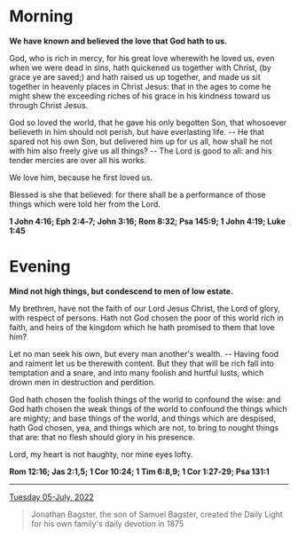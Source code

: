 # Morning

**We have known and believed the love that God hath to us.**
 
God, who is rich in mercy, for his great love wherewith he loved us, even when we were dead in sins, hath quickened us together with Christ, (by grace ye are saved;) and hath raised us up together, and made us sit together in heavenly places in Christ Jesus: that in the ages to come he might shew the exceeding riches of his grace in his kindness toward us through Christ Jesus.
 
God so loved the world, that he gave his only begotten Son, that whosoever believeth in him should not perish, but have everlasting life. -- He that spared not his own Son, but delivered him up for us all, how shall he not with him also freely give us all things? -- The Lord is good to all: and his tender mercies are over all his works.
 
We love him, because he first loved us.
 
Blessed is she that believed: for there shall be a performance of those things which were told her from the Lord.  

**1 John 4:16; Eph 2:4‑7; John 3:16; Rom 8:32; Psa 145:9; 1 John 4:19; Luke 1:45**

# Evening

**Mind not high things, but condescend to men of low estate.**
 
My brethren, have not the faith of our Lord Jesus Christ, the Lord of glory, with respect of persons. Hath not God chosen the poor of this world rich in faith, and heirs of the kingdom which he hath promised to them that love him?
 
Let no man seek his own, but every man another's wealth. -- Having food and raiment let us be therewith content. But they that will be rich fall into temptation and a snare, and into many foolish and hurtful lusts, which drown men in destruction and perdition.
 
God hath chosen the foolish things of the world to confound the wise: and God hath chosen the weak things of the world to confound the things which are mighty; and base things of the world, and things which are despised, hath God chosen, yea, and things which are not, to bring to nought things that are: that no flesh should glory in his presence.
 
Lord, my heart is not haughty, nor mine eyes lofty.  

**Rom 12:16; Jas 2:1,5; 1 Cor 10:24; 1 Tim 6:8,9; 1 Cor 1:27‑29; Psa 131:1**

---

[Tuesday 05-July, 2022](https://t.me/s/daily_light)

> Jonathan Bagster, the son of Samuel Bagster, created the Daily Light for his own family's daily devotion in 1875

